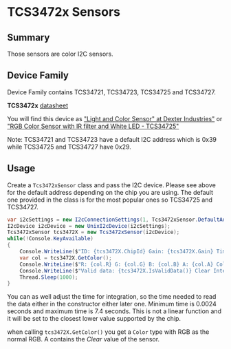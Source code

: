 # TCS3472x Sensors

## Summary

Those sensors are color I2C sensors.

## Device Family

Device Family contains TCS34721, TCS34723, TCS34725 and TCS34727.

**TCS3472x** [datasheet](https://cdn-shop.adafruit.com/datasheets/TCS34725.pdf)

You will find this device as ["Light and Color Sensor" at Dexter Industries"](https://www.dexterindustries.com/product/light-color-sensor/) or ["RGB Color Sensor with IR filter and White LED - TCS34725"](https://www.adafruit.com/product/1334)

Note: TCS34721 and TCS34723 have a default I2C address which is 0x39 while TCS34725 and TCS34727 have 0x29. 

## Usage

Create a ```Tcs3472xSensor``` class and pass the I2C device. Please see above for the default address depending on the chip you are using. The default one provided in the class is for the most popular ones so TCS34725 and TCS34727.

```csharp
var i2cSettings = new I2cConnectionSettings(1, Tcs3472xSensor.DefaultAddress);
I2cDevice i2cDevice = new UnixI2cDevice(i2cSettings);
Tcs3472xSensor tcs3472X = new Tcs3472xSensor(i2cDevice);
while(!Console.KeyAvailable)
{
    Console.WriteLine($"ID: {tcs3472X.ChipId} Gain: {tcs3472X.Gain} Time to wait: {tcs3472X.IntegrationTime}");
    var col = tcs3472X.GetColor();
    Console.WriteLine($"R: {col.R} G: {col.G} B: {col.B} A: {col.A} Color: {col.Name}");
    Console.WriteLine($"Valid data: {tcs3472X.IsValidData()} Clear Interrupt: {tcs3472X.IsValidData()}");
    Thread.Sleep(1000);
}
```

You can as well adjust the time for integration, so the time needed to read the data either in the constructor either later one. Minimum time is 0.0024 seconds and maximum time is 7.4 seconds. This is not a linear function and it will be set to the closest lower value supported by the chip. 

when calling ```tcs3472X.GetColor()``` you get a ```Color``` type with RGB as the normal RGB. A contains the *Clear* value of the sensor.